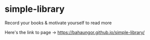 # simple-library
Record your books &amp; motivate yourself to read more

Here's the link to page -> https://bahaungor.github.io/simple-library/
